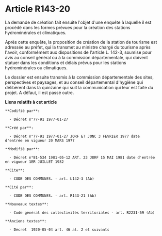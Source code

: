 # Article R143-20

La demande de création fait ensuite l'objet d'une enquête à laquelle il est procédé dans les formes prévues pour la création
des stations hydrominérales et climatiques.

Après cette enquête, la proposition de création de la station de tourisme est adressée au préfet, qui la transmet au ministre
chargé du tourisme après l'avoir, conformément aux dispositions de l'article L. 142-3, soumise pour avis au conseil général
ou à la commission départementale, qui doivent statuer dans les conditions et délais prévus pour les stations hydrominérales
ou climatiques.

Le dossier est ensuite transmis à la commission départementale des sites, perspectives et paysages, et au conseil
départemental d'hygiène qui délibèrent dans la quinzaine qui suit la communication qui leur est faite du projet. A défaut, il
est passé outre.

**Liens relatifs à cet article**

	**Codifié par**:

	  - Décret n°77-91 1977-01-27

	**Créé par**:

	  - Décret n°77-91 1977-01-27 JORF ET JONC 3 FEVRIER 1977 date d'entrée en vigueur 20 MARS 1977

	**Modifié par**:

	  - Décret n°81-534 1981-05-12 ART. 23 JORF 15 MAI 1981 date d'entrée en vigueur 1ER JUILLET 1982

	**Cite**:

	  - CODE DES COMMUNES. - art. L142-3 (Ab)

	**Cité par**:

	  - CODE DES COMMUNES. - art. R143-21 (Ab)

	**Nouveaux textes**:

	  - Code général des collectivités territoriales - art. R2231-59 (Ab)

	**Anciens textes**:

	  - Décret  1920-05-04 art. 46 al. 2 et suivants
